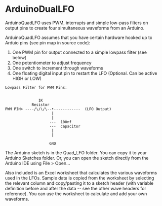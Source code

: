 # ArduinoDualLFO

ArduinoQuadLFO uses PWM, interrupts and simple low-pass filters on output pins to create four simultaneous waveforms from an Arduino.

ArduinoQuadLFO assumes that you have certain hardware hooked up to Arduio pins (see pin map in source code):

1. One PWM pin for output connected to a simple lowpass filter (see below)
2. One potentiometer to adjust frequency
3. One switch to increment through waveforms
4. One floating digital input pin to restart the LFO (Optional. Can be active HIGH or LOW)

```
Lowpass Filter for PWM Pins:


               1K
            Resistor
PWM PIN> ----/\/\/\--•------------  (LFO Output)
                     |
                     |
                    ---  100nf
                    ---  capacitor
                     |
                     |

                    GND
```

The Arduino sketch is in the Quad_LFO folder. You can copy it to your Arduino Sketches folder. Or,
you can open the sketch directly from the Arduino IDE using File > Open...

Also included is an Excel worksheet that calculates the various waveforms used in the LFOs. Sample data is copied
from the worksheet by selecting the relevant column and copy/pasting it to a sketch header (with variable definition
before and after the data -- see the other wave headers for reference). You can use the worksheet to calculate and add your own waveforms.

